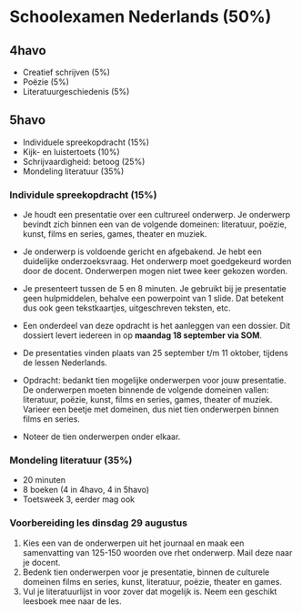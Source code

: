 # Schoolexamen Nederlands (50%)

## 4havo

- Creatief schrijven (5%)
- Poëzie (5%)
- Literatuurgeschiedenis (5%)

## 5havo

- Individuele spreekopdracht (15%)
- Kijk- en luistertoets (10%)
- Schrijvaardigheid: betoog (25%)
- Mondeling literatuur (35%)

### Individule spreekopdracht (15%)

- Je houdt een presentatie over een cultrureel onderwerp. Je onderwerp bevindt zich binnen een van de volgende domeinen: literatuur, poëzie, kunst, films en series, games, theater en muziek.
- Je onderwerp is voldoende gericht en afgebakend. Je hebt een duidelijke onderzoeksvraag. Het onderwerp moet goedgekeurd worden door de docent. Onderwerpen mogen niet twee keer gekozen worden.
- Je presenteert tussen de 5 en 8 minuten. Je gebruikt bij je presentatie geen hulpmiddelen, behalve een powerpoint van 1 slide. Dat betekent dus ook geen tekstkaartjes, uitgeschreven teksten, etc.

- Een onderdeel van deze opdracht is het aanleggen van een dossier. Dit dossiert levert iedereen in op **maandag 18 september via SOM**.
- De presentaties vinden plaats van 25 september t/m 11 oktober, tijdens de lessen Nederlands.
- Opdracht: bedankt tien mogelijke onderwerpen voor jouw presentatie. De onderwerpen moeten binnende de volgende domeinen vallen: literatuur, poëzie, kunst, films en series, games, theater of muziek. Varieer een beetje met domeinen, dus niet tien onderwerpen binnen films en series.
- Noteer de tien onderwerpen onder elkaar.

### Mondeling literatuur (35%)

- 20 minuten
- 8 boeken (4 in 4havo, 4 in 5havo)
- Toetsweek 3, eerder mag ook

### Voorbereiding les dinsdag 29 augustus

1. Kies een van de onderwerpen uit het journaal en maak een samenvatting van 125-150 woorden ove rhet onderwerp. Mail deze naar je docent.
2. Bedenk tien onderwerpen voor je presentatie, binnen de culturele domeinen films en series, kunst, literatuur, poëzie, theater en games.
3. Vul je literatuurlijst in voor zover dat mogelijk is. Neem een geschikt leesboek mee naar de les.
